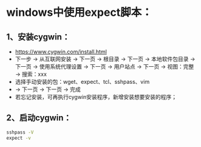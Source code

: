 # windows中使用expect脚本：

## 1、安装cygwin：

- https://www.cygwin.com/install.html
- 下一步 -> 从互联网安装 -> 下一页 -> 根目录 -> 下一页 -> 本地软件包目录 -> 下一页 -> 使用系统代理设置 -> 下一页 -> 用户站点 -> 下一页 -> 视图：完整 -> 搜索：xxx
- 选择手动安装的包：wget、expect、tcl、sshpass、vim
- -> 下一页 -> 下一页 -> 完成
- 若忘记安装，可再执行cygwin安装程序，新增安装想要安装的程序；

## 2、启动cygwin：

```bash
sshpass -V
expect -v
```

